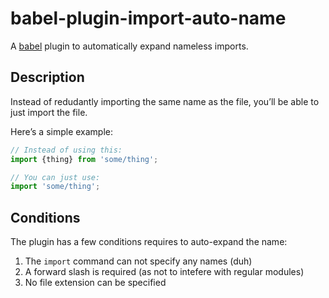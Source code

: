 # babel-plugin-import-auto-name

A [babel](http://babeljs.io) plugin to automatically expand nameless imports.

## Description

Instead of redudantly importing the same name as the file, you’ll be able to just import the file.

Here’s a simple example:

```js
// Instead of using this:
import {thing} from 'some/thing';

// You can just use:
import 'some/thing';
```

## Conditions

The plugin has a few conditions requires to auto-expand the name:

1. The `import` command can not specify any names (duh)
2. A forward slash is required (as not to intefere with regular modules)
3. No file extension can be specified

